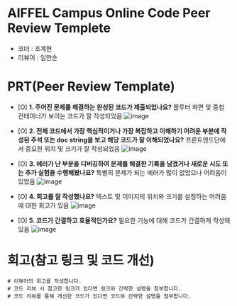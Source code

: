 # AIFFEL Campus Online Code Peer Review Templete
- 코더 : 조계현
- 리뷰어 : 임만순


# PRT(Peer Review Template)
- [O]  **1. 주어진 문제를 해결하는 완성된 코드가 제출되었나요?**
  플루터 화면 및 중첩 컨테이너가 보이는 코드가 잘 작성되었음
  ![image](https://github.com/user-attachments/assets/a5f1ee61-a710-41fa-b75f-9f5099df3f1e)

    
- [O]  **2. 전체 코드에서 가장 핵심적이거나 가장 복잡하고 이해하기 어려운 부분에 작성된 
주석 또는 doc string을 보고 해당 코드가 잘 이해되었나요?**
  프론트엔드단에서 중요한 위치 및 크기가 잘 작성되었음
  ![image](https://github.com/user-attachments/assets/149b5747-8b12-451e-a761-39a94acbb05c)

        
- [O]  **3. 에러가 난 부분을 디버깅하여 문제를 해결한 기록을 남겼거나
새로운 시도 또는 추가 실험을 수행해봤나요?**
  특별히 문제가 되는 에러가 많이 없었으나 어려움이 있었음
  ![image](https://github.com/user-attachments/assets/77181e8f-08aa-4435-82b1-98d110c882d5)

        
- [O]  **4. 회고를 잘 작성했나요?**
  텍스트 및 이미지의 위치와 크기를 설정하는 어려움에 대한 회고가 있음
  ![image](https://github.com/user-attachments/assets/056801c5-400b-4e16-b028-43c950b3e407)

        
- [O]  **5. 코드가 간결하고 효율적인가요?**
  필요한 기능에 대해 코드가 간결하게 작성돼 있음
  ![image](https://github.com/user-attachments/assets/702a223d-12d8-4efd-a6e6-c075d8c8d177)


# 회고(참고 링크 및 코드 개선)
```
# 리뷰어의 회고를 작성합니다.
# 코드 리뷰 시 참고한 링크가 있다면 링크와 간략한 설명을 첨부합니다.
# 코드 리뷰를 통해 개선한 코드가 있다면 코드와 간략한 설명을 첨부합니다.
```
